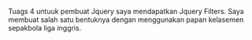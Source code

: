 Tuags 4 untuuk pembuat Jquery saya mendapatkan Jquery Filters. Saya membuat salah satu bentuknya dengan menggunakan papan kelasemen sepakbola liga inggris.
